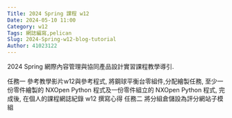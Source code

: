 ```yaml
---
Title: 2024 Spring 課程 w12
Date: 2024-05-10 11:00
Category: w12
Tags: 網誌編寫,pelican
Slug: 2024-Spring-w12-blog-tutorial
Author: 41023122
---
```


2024 Spring 網際內容管理與協同產品設計實習課程教學導引.

<!-- PELICAN_END_SUMMARY -->
任務一
參考教學影片w12與參考程式, 將鋼球平衡台零組件,分配繪製任務, 至少一份零件繪製的 NXOpen Python 程式及一份零件組立的 NXOpen Python 程式, 完成後, 在個人的課程網誌紀錄 w12 撰寫心得
任務二
將分組倉儲設為評分網站子模組